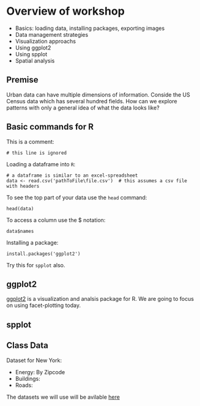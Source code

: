 # Overview of workshop

* Basics: loading data, installing packages, exporting images
* Data management strategies
* Visualization approachs
* Using ggplot2
* Using spplot 
* Spatial analysis

## Premise

Urban data can have multiple dimensions of information. Conside the US Census data which has several hundred fields. How can we explore patterns with only a general idea of what the data looks like?

## Basic commands for R

This is a comment:

	# this line is ignored

Loading a dataframe into `R`:

	# a dataframe is similar to an excel-spreadsheet
	data <- read.csv('pathToFile\file.csv')  # this assumes a csv file with headers
	
To see the top part of your data use the `head` command:

	head(data)
	
To access a column use the $ notation:

	data$names

Installing a package:

	install.packages('ggplot2')	

Try this for `spplot` also.

## ggplot2

[ggplot2](http://had.co.nz/ggplot2/) is a visualization and analsis package for R. We are going to focus on using facet-plotting today. 


## spplot



## Class Data 

Dataset for New York:

* Energy:  By Zipcode
* Buildings: 
* Roads: 



The datasets we will use will be avilable [here](http://)
